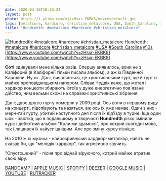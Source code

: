 ```yaml
---
date: 2020-04-16T10:20:24
layout: post
photo: https://i.ytimg.com/vi/zHsxr-EKBK8/maxresdefault.jpg
tags: [metalcore, hardcore, christian_metalcore, USA, South_Carolina, 10s]
title: "Hundredth: #metalcore #hardcore #christian_metalcore"
---
```

![Hundredth: #metalcore #hardcore #christian_metalcore](https://i.ytimg.com/vi/zHsxr-EKBK8/maxresdefault.jpg)
Hundredth: [#metalcore](/tags/#metalcore) [#hardcore](/tags/#hardcore) [#christian_metalcore](/tags/#christian_metalcore) [#USA](/tags/#USA) [#South_Carolina](/tags/#South_Carolina) [#10s](/tags/#10s) [https://www.youtube.com/watch?v=zHsxr-EKBK8](https://www.youtube.com/watch?v=zHsxr-EKBK8)

**Соті** здивували мене кілька разів. Спершу виявилось, вони не з Каліфорнії (в Каліфорнії тільки писали альбом), а аж із Південної Кароліни. Ну ок. Далі, виявляється, це християнський гурт, ще й гурт із майже проповідницьким напором. Співак Чедвік каже, що метал і хардкор концерти збирають ізгоїв у дуже енергетично пов&#39;язане дійство, чим вельми схожі на справжні християнські зібрання.

Далі; двоє друзів гурту померли у 2009 році. Ось вони в першому ряду на концерті, підспівують та казяться, аж ось їх уже немає. Один з них - мерч-ґай гурту, убитий наступного дня після їх від&#39;їзду в турне. Іще один шок - звістка, що в подальшому в творчості **Hundredth** різко змінили курс і дебютний альбом &quot;Коли ми здамося&quot;, про котрий сьогодні мова, так і лишився їх найуспішнішим. Але про зміну курсу пізніше.

На 2010 ж їх музика - найрозривніший хардкор-металкор, навіть не сказав би, що &quot;мелодік-хардкор&quot;, так агресивно звучить.

&quot;Спустошений&quot; - пісня про відчай віруючого, котрий майже втратив свою віру.

[BANDCAMP](https://hundredth.bandcamp.com/album/when-will-we-surrender) \| [APPLE MUSIC](https://music.apple.com/ru/album/when-will-we-surrender/924177331) \| [SPOTIFY](https://open.spotify.com/album/0goba3bGJ2BHbK8hTpeEMz) \| [DEEZER](https://www.deezer.com/album/8898771?utm_source=deezer&amp;utm_content=album-8898771&amp;utm_term=1601611822_1587021529&amp;utm_medium=web) \| [GOOGLE MUSIC](https://play.google.com/music/m/B5vcssto67x2b7z7k5dvdu5hiv4?t=When_Will_We_Surrender_-_Hundredth) \| [YOUTUBE](https://www.youtube.com/playlist?list=PLKAm0swRNcks2YM3q-SMEKmWewV3uWKnP) \| [RUTRACKER](https://rutracker.org/forum/viewtopic.php?t=4006356)